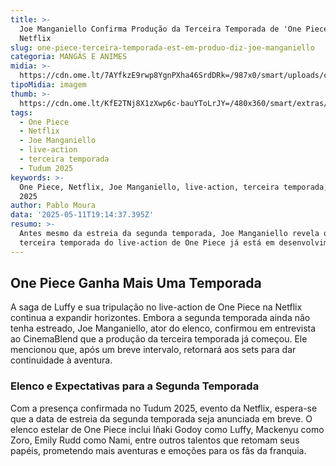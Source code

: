 ```yaml
---
title: >-
  Joe Manganiello Confirma Produção da Terceira Temporada de 'One Piece' na
  Netflix
slug: one-piece-terceira-temporada-est-em-produo-diz-joe-manganiello
categoria: MANGÁS E ANIMES
midia: >-
  https://cdn.ome.lt/7AYfkzE9rwp8YgnPXha46SrdDRk=/987x0/smart/uploads/conteudo/fotos/onepiecenetflix_YBJxruY.jpg
tipoMidia: imagem
thumb: >-
  https://cdn.ome.lt/KfE2TNj8X1zXwp6c-bauYToLrJY=/480x360/smart/extras/conteudos/onepiecenetflix_7aib8GG.jpg
tags:
  - One Piece
  - Netflix
  - Joe Manganiello
  - live-action
  - terceira temporada
  - Tudum 2025
keywords: >-
  One Piece, Netflix, Joe Manganiello, live-action, terceira temporada, Tudum
  2025
author: Pablo Moura
data: '2025-05-11T19:14:37.395Z'
resumo: >-
  Antes mesmo da estreia da segunda temporada, Joe Manganiello revela que a
  terceira temporada do live-action de One Piece já está em desenvolvimento.
---
```


## One Piece Ganha Mais Uma Temporada

A saga de Luffy e sua tripulação no live-action de One Piece na Netflix continua a expandir horizontes. Embora a segunda temporada ainda não tenha estreado, Joe Manganiello, ator do elenco, confirmou em entrevista ao CinemaBlend que a produção da terceira temporada já começou. Ele mencionou que, após um breve intervalo, retornará aos sets para dar continuidade à aventura.

### Elenco e Expectativas para a Segunda Temporada

Com a presença confirmada no Tudum 2025, evento da Netflix, espera-se que a data de estreia da segunda temporada seja anunciada em breve. O elenco estelar de One Piece inclui Iñaki Godoy como Luffy, Mackenyu como Zoro, Emily Rudd como Nami, entre outros talentos que retomam seus papéis, prometendo mais aventuras e emoções para os fãs da franquia.
